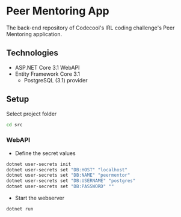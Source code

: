 # Peer Mentoring App

The back-end repository of Codecool's IRL coding challenge's Peer Mentoring application.

## Technologies

- ASP.NET Core 3.1 WebAPI
- Entity Framework Core 3.1
  - PostgreSQL (3.1) provider

## Setup

Select project folder

``` sh
cd src
```

### WebAPI

- Define the secret values

``` sh
dotnet user-secrets init
dotnet user-secrets set "DB:HOST" "localhost"
dotnet user-secrets set "DB:NAME" "peermentor"
dotnet user-secrets set "DB:USERNAME" "postgres"
dotnet user-secrets set "DB:PASSWORD" ""
```

- Start the webserver

``` sh
dotnet run
```
